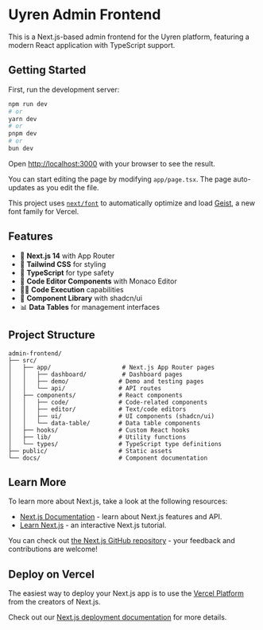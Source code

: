 # Uyren Admin Frontend

This is a Next.js-based admin frontend for the Uyren platform, featuring a modern React application with TypeScript support.

## Getting Started

First, run the development server:

```bash
npm run dev
# or
yarn dev
# or
pnpm dev
# or
bun dev
```

Open [http://localhost:3000](http://localhost:3000) with your browser to see the result.

You can start editing the page by modifying `app/page.tsx`. The page auto-updates as you edit the file.

This project uses [`next/font`](https://nextjs.org/docs/app/building-your-application/optimizing/fonts) to automatically optimize and load [Geist](https://vercel.com/font), a new font family for Vercel.

## Features

- 🚀 **Next.js 14** with App Router
- 🎨 **Tailwind CSS** for styling
- 📝 **TypeScript** for type safety
- 🔧 **Code Editor Components** with Monaco Editor
- 🏃‍♂️ **Code Execution** capabilities
- 🧩 **Component Library** with shadcn/ui
- 📊 **Data Tables** for management interfaces

## Project Structure

```
admin-frontend/
├── src/
│   ├── app/                    # Next.js App Router pages
│   │   ├── dashboard/          # Dashboard pages
│   │   ├── demo/              # Demo and testing pages
│   │   └── api/               # API routes
│   ├── components/            # React components
│   │   ├── code/              # Code-related components
│   │   ├── editor/            # Text/code editors
│   │   ├── ui/                # UI components (shadcn/ui)
│   │   └── data-table/        # Data table components
│   ├── hooks/                 # Custom React hooks
│   ├── lib/                   # Utility functions
│   └── types/                 # TypeScript type definitions
├── public/                    # Static assets
└── docs/                      # Component documentation
```

## Learn More

To learn more about Next.js, take a look at the following resources:

- [Next.js Documentation](https://nextjs.org/docs) - learn about Next.js features and API.
- [Learn Next.js](https://nextjs.org/learn) - an interactive Next.js tutorial.

You can check out [the Next.js GitHub repository](https://github.com/vercel/next.js) - your feedback and contributions are welcome!

## Deploy on Vercel

The easiest way to deploy your Next.js app is to use the [Vercel Platform](https://vercel.com/new?utm_medium=default-template&filter=next.js&utm_source=create-next-app&utm_campaign=create-next-app-readme) from the creators of Next.js.

Check out our [Next.js deployment documentation](https://nextjs.org/docs/app/building-your-application/deploying) for more details.
